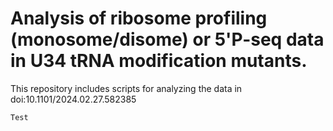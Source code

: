 # Analysis of ribosome profiling (monosome/disome) or 5'P-seq data in U34 tRNA modification mutants. 


This repository includes scripts for analyzing the data in doi:10.1101/2024.02.27.582385


```
Test

```
